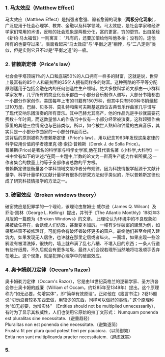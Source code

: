 ### 1. 马太效应（Matthew Effect）
马太效应（Matthew Effect）是指强者愈强、弱者愈弱的现象（**两极分化现象**），广泛应用于社会心理学、教育、金融以及科学领域。马太效应，是社会学家和经济学家们常用的术语，反映的社会现象是两极分化，富的更富，穷的更穷。出自圣经《新约·马太福音》一则寓言： “凡有的，还要加倍给他叫他多余；没有的，连他所有的也要夺过来”。表面看起来“马太效应”与“平衡之道”相悖，与“二八定则”类似，但是实则它只不过是“平衡之道”的一极。
### 2. 普赖斯定律（Price's law）
社会金字塔顶端1%的人口和底端50%的人口拥有一样多的财富，这就是说，世界上最富有的85个人和最贫困的35亿人拥有同样多的财富。这种残酷的不平等分配原则适用于包括金融在内的任何创造性生产领域。绝大多数科学论文都由一小群科学家发布，几乎所有的商业化音乐都由一小部分音乐制作人谱写，大部分书籍都由一小部分作家创作。美国每年上市的书籍有150万种，但其中只有500种书销量超过10万册。巴赫、贝多芬、莫扎特和柴可夫斯基这四位古典音乐作曲家几乎谱写了现代交响乐团演奏的所有音乐。其中巴赫尤其高产，他的作品光是手抄就需要花费数十年时间，而这数量惊人的作品当中仅有一小部分经常被演奏。这群超强作曲家里的其他三位情况也与巴赫类似。所以，如今被世人熟知和钟爱的古典音乐，其实只是一小部分作曲家的一小部分作品而已。\
这背后的原则被称为普赖斯定律（Price's law），用以纪念1963年发现这条定律的科学应用价值的学者德里克·德·索拉·普赖斯（Derek J. de Solla Price）。\
普莱斯(Price)是著名的科学家与科学史学家,他在其代表名著《小科学,大科学》一书中曾有如下的论述:“在同一主题中,半数的论文为一群高生产能力作者所撰,这一作者集合的数量上约等于全部作者总数的平方根。\
普赖斯定律是衡量各个学科领域文献作者分布规律，因为科技情报学起源于文献计量学，科学计量学和文献计量学有很多的研究方法似乎类似的，所以普赖斯定律也成了研究科技情报学的方法之一。
### 3. 破窗效应（Broken windows theory）
破窗效应是犯罪学的一个理论，该理论由詹姆士·威尔逊（James Q. Wilson）及乔治·凯林（George L. Kelling）提出，并刊于《The Atlantic Monthly》1982年3月版的一篇题为《Broken Windows》的文章。
此理论认为环境中的不良现象如果被放任存在，会诱使人们仿效，甚至变本加厉。一幢有少许破窗的建筑为例，如果那些窗不被修理好，可能将会有破坏者破坏更多的窗户。最终他们甚至会闯入建筑内，如果发现无人居住，也许就在那里定居或者纵火。一面墙，如果出现一些涂鸦没有被清洗掉，很快的，墙上就布满了乱七八糟、不堪入目的东西；一条人行道有些许纸屑，不久后就会有更多垃圾，最终人们会视若理所当然地将垃圾顺手丢弃在地上。这个现象，就是犯罪心理学中的破窗效应。
### 4. 奥卡姆剃刀定律（Occam's Razor）
奥卡姆剃刀定律（Occam's Razor），它是由14世纪英格兰的逻辑学家、圣方济各会修士奥卡姆的威廉（William of Occam，约1285年至1349年）提出。这个原理称为“如无必要，勿增实体”，即“简单有效原理”。正如他在《箴言书注》2卷15题说“切勿浪费较多东西去做，用较少的东西，同样可以做好的事情。”
这个原理称为“如无必要，勿增实体” （Entities should not be multiplied unnecessarily），有时为了显示其权威性，人们也使用它原始的拉丁文形式：
Numquam ponenda est pluralitas sine necessitate.（避重趋轻）\
Pluralitas non est ponenda sine necessitate.（避繁逐简）\
Frustra fit per plura quod potest fieri per pauciora.（以简御繁）\
Entia non sunt multiplicanda praeter necessitatem.（避虚就实）
### 5. 
